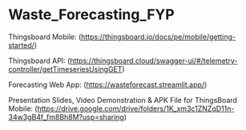 # Waste_Forecasting_FYP
Thingsboard Mobile: (https://thingsboard.io/docs/pe/mobile/getting-started/)

Thingsboard API: (https://thingsboard.cloud/swagger-ui/#/telemetry-controller/getTimeseriesUsingGET)

Forecasting Web App: (https://wasteforecast.streamlit.app/)

Presentation Slides, Video Demonstration & APK File for ThingsBoard Mobile: (https://drive.google.com/drive/folders/1K_xm3c1ZNZqD11n-34w3gB4f_fm8Bh8M?usp=sharing)
